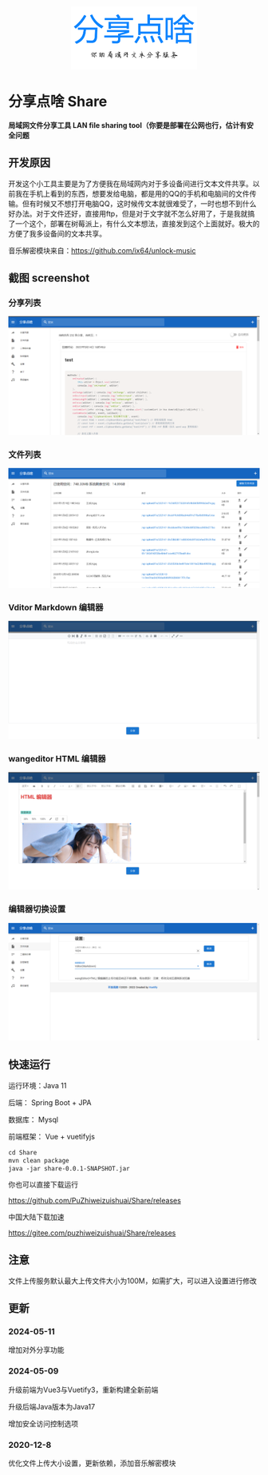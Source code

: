 <div align="center">
<img src="/img/logo.png" alt="logo" title="logo" width="50%" style="text-align:center;">
</div>

# 分享点啥 Share

**局域网文件分享工具 LAN file sharing tool（你要是部署在公网也行，估计有安全问题**

## 开发原因

开发这个小工具主要是为了方便我在局域网内对于多设备间进行文本文件共享。以前我在手机上看到的东西，想要发给电脑，都是用的QQ的手机和电脑间的文件传输。但有时候又不想打开电脑QQ，这时候传文本就很难受了，一时也想不到什么好办法。对于文件还好，直接用ftp，但是对于文字就不怎么好用了，于是我就搞了一个这个，部署在树莓派上，有什么文本想法，直接发到这个上面就好。极大的方便了我多设备间的文本共享。

音乐解密模块来自：https://github.com/ix64/unlock-music


## 截图 screenshot

### 分享列表

![分享列表](/img/share.png "分享列表")

### 文件列表


![文件管理](/img/filelist.png "文件管理")


### Vditor Markdown 编辑器

![vditor](/img/vditor.png "vditor")

### wangeditor HTML 编辑器

![wangeditor](/img/wangeditor.png "wangeditor")

### 编辑器切换设置

![setting](/img/setting.png "setting")

## 快速运行

运行环境：Java 11

后端： Spring Boot + JPA

数据库： Mysql

前端框架： Vue + vuetifyjs

```
cd Share
mvn clean package
java -jar share-0.0.1-SNAPSHOT.jar
```

你也可以直接下载运行

https://github.com/PuZhiweizuishuai/Share/releases


中国大陆下载加速

https://gitee.com/puzhiweizuishuai/Share/releases

## 注意

文件上传服务默认最大上传文件大小为100M，如需扩大，可以进入设置进行修改

## 更新

### 2024-05-11

增加对外分享功能

### 2024-05-09

升级前端为Vue3与Vuetify3，重新构建全新前端

升级后端Java版本为Java17

增加安全访问控制选项

### 2020-12-8

优化文件上传大小设置，更新依赖，添加音乐解密模块

